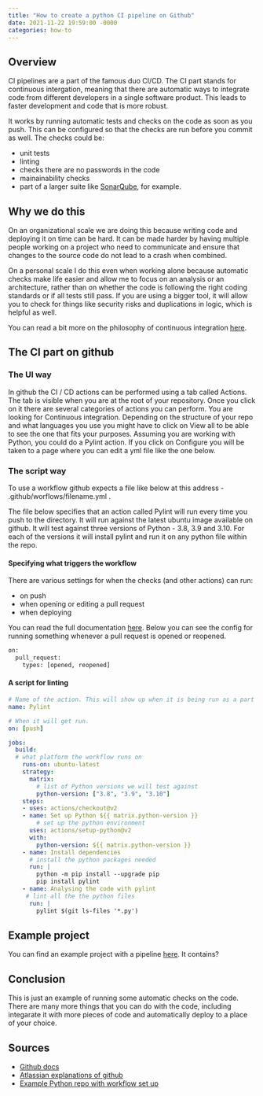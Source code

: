 ```yaml
---
title: "How to create a python CI pipeline on Github"
date: 2021-11-22 19:59:00 -0000
categories: how-to
---
```


## Overview
CI pipelines are a part of the famous duo CI/CD. The CI part stands for continuous intergation, meaning that there are automatic ways to integrate code from different developers in a single software product. This leads to faster development and code that is more robust. 

It works by running automatic tests and checks on the code as soon as you push. This can be configured so that the checks are run before you commit as well. The checks could be:
- unit tests
- linting
- checks there are no passwords in the code
- mainainability checks
- part of a larger suite like [SonarQube](https://www.sonarqube.org/), for example.

## Why we do this
On an organizational scale we are doing this because writing code and deploying it on time can be hard. It can be made harder by having multiple people working on a project who need to communicate and ensure that changes to the source code do not lead to a crash when combined.

On a personal scale I do this even when working alone because automatic checks make life easier and allow me to focus on an analysis or an architecture, rather than on whether the code is following the right coding standards or if all tests still pass. If you are using a bigger tool, it will allow you to check for things like security risks and duplications in logic, which is helpful as well.

You can read a bit more on the philosophy of continuous integration [here](https://www.atlassian.com/continuous-delivery/continuous-integration).

## The CI part on github
### The UI way
In github the CI / CD actions can be performed using a tab called Actions. The tab is visible when you are at the root of your repository. Once you click on it there are several categories of actions you can perform. You are looking for Continuous integration. Depending on the structure of your repo and what languages you use you might have to click on View all to be able to see the one that fits your purposes. Assuming you are working with Python, you could do a Pylint action. If you click on Configure you will be taken to a page where you can edit a yml file like the one below.

### The script way
To use a workflow github expects a file like below at this address - .github/worflows/filename.yml .

The file below specifies that an action called Pylint will run every time you push to the directory. It will run against the latest ubuntu image available on github. It will test against three versions of Python - 3.8, 3.9 and 3.10. For each of the versions it will install pylint and run it on any python file within the repo.

#### Specifying what triggers the workflow
There are various settings for when the checks (and other actions) can run:
- on push
- when opening or editing a pull request
- when deploying

You can read the full documentation [here](https://docs.github.com/en/actions/using-workflows/events-that-trigger-workflows). Below you can see the config for running something whenever a pull request is opened or reopened. 
```bash
on:
  pull_request:
    types: [opened, reopened]
```
#### A script for linting
```yml
# Name of the action. This will show up when it is being run as a part of a workflow.
name: Pylint

# When it will get run. 
on: [push]

jobs:
  build:
  # what platform the workflow runs on
    runs-on: ubuntu-latest
    strategy:
      matrix:
        # list of Python versions we will test against
        python-version: ["3.8", "3.9", "3.10"]
    steps:
    - uses: actions/checkout@v2
    - name: Set up Python ${{ matrix.python-version }}
        # set up the python environment
      uses: actions/setup-python@v2
      with:
        python-version: ${{ matrix.python-version }}
    - name: Install dependencies
      # install the python packages needed
      run: |
        python -m pip install --upgrade pip
        pip install pylint
    - name: Analysing the code with pylint
     # lint all the the python files
      run: |
        pylint $(git ls-files '*.py')
```
## Example project
You can find an example project with a pipeline [here](https://github.com/gratipine/ci_example). It contains?

## Conclusion
This is just an example of running some automatic checks on the code. There are many more things that you can do with the code, including integarate it with more pieces of code and automatically deploy to a place of your choice. 

## Sources
- [Github docs](https://docs.github.com/en/actions/learn-github-actions/understanding-github-actions)
- [Atlassian explanations of github](https://www.atlassian.com/continuous-delivery/continuous-integration)
- [Example Python repo with workflow set up](https://github.com/gratipine/ci_example)